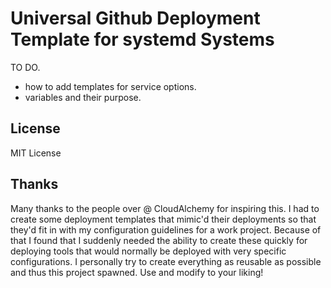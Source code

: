 # Universal Github Deployment Template for systemd Systems

TO DO.

- how to add templates for service options.
- variables and their purpose.

## License

MIT License

## Thanks

Many thanks to the people over @ CloudAlchemy for inspiring this. I had to create some deployment templates that mimic'd their deployments so that they'd fit in with my configuration guidelines for a work project. Because of that I found that I suddenly needed the ability to create these quickly for deploying tools that would normally be deployed with very specific configurations. I personally try to create everything as reusable as possible and thus this project spawned. Use and modify to your liking!
